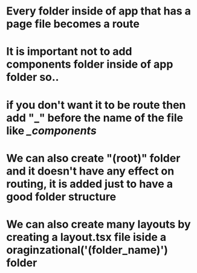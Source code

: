 # Every folder inside of app that has a page file becomes a route

# It is important not to add components folder inside of app folder so..

# if you don't want it to be route then add "_" before the name of the file like *_components*

# We can also create "(root)" folder and it doesn't have any effect on routing, it is added just to have a good folder structure

# We can also create many layouts by creating a layout.tsx file iside a oraginzational('(folder_name)') folder